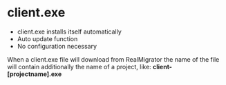 # client.exe

* client.exe installs itself automatically
* Auto update function
* No configuration necessary

When a client.exe file will download from RealMigrator the name of the file will contain additionally the name of a project, like: **client-\[projectname].exe**
